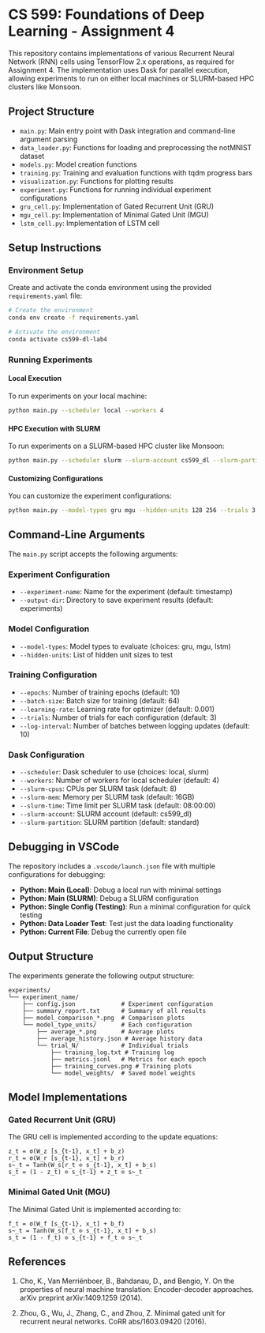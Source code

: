 # CS 599: Foundations of Deep Learning - Assignment 4

This repository contains implementations of various Recurrent Neural Network (RNN) cells using TensorFlow 2.x operations, as required for Assignment 4. The implementation uses Dask for parallel execution, allowing experiments to run on either local machines or SLURM-based HPC clusters like Monsoon.

## Project Structure

- `main.py`: Main entry point with Dask integration and command-line argument parsing
- `data_loader.py`: Functions for loading and preprocessing the notMNIST dataset
- `models.py`: Model creation functions
- `training.py`: Training and evaluation functions with tqdm progress bars
- `visualization.py`: Functions for plotting results
- `experiment.py`: Functions for running individual experiment configurations
- `gru_cell.py`: Implementation of Gated Recurrent Unit (GRU)
- `mgu_cell.py`: Implementation of Minimal Gated Unit (MGU)
- `lstm_cell.py`: Implementation of LSTM cell

## Setup Instructions

### Environment Setup

Create and activate the conda environment using the provided `requirements.yaml` file:

```bash
# Create the environment
conda env create -f requirements.yaml

# Activate the environment
conda activate cs599-dl-lab4
```

### Running Experiments

#### Local Execution

To run experiments on your local machine:

```bash
python main.py --scheduler local --workers 4
```

#### HPC Execution with SLURM

To run experiments on a SLURM-based HPC cluster like Monsoon:

```bash
python main.py --scheduler slurm --slurm-account cs599_dl --slurm-partition standard
```

#### Customizing Configurations

You can customize the experiment configurations:

```bash
python main.py --model-types gru mgu --hidden-units 128 256 --trials 3 --epochs 10
```

## Command-Line Arguments

The `main.py` script accepts the following arguments:

### Experiment Configuration

- `--experiment-name`: Name for the experiment (default: timestamp)
- `--output-dir`: Directory to save experiment results (default: experiments)

### Model Configuration

- `--model-types`: Model types to evaluate (choices: gru, mgu, lstm)
- `--hidden-units`: List of hidden unit sizes to test

### Training Configuration

- `--epochs`: Number of training epochs (default: 10)
- `--batch-size`: Batch size for training (default: 64)
- `--learning-rate`: Learning rate for optimizer (default: 0.001)
- `--trials`: Number of trials for each configuration (default: 3)
- `--log-interval`: Number of batches between logging updates (default: 10)

### Dask Configuration

- `--scheduler`: Dask scheduler to use (choices: local, slurm)
- `--workers`: Number of workers for local scheduler (default: 4)
- `--slurm-cpus`: CPUs per SLURM task (default: 8)
- `--slurm-mem`: Memory per SLURM task (default: 16GB)
- `--slurm-time`: Time limit per SLURM task (default: 08:00:00)
- `--slurm-account`: SLURM account (default: cs599_dl)
- `--slurm-partition`: SLURM partition (default: standard)

## Debugging in VSCode

The repository includes a `.vscode/launch.json` file with multiple configurations for debugging:

- **Python: Main (Local)**: Debug a local run with minimal settings
- **Python: Main (SLURM)**: Debug a SLURM configuration
- **Python: Single Config (Testing)**: Run a minimal configuration for quick testing
- **Python: Data Loader Test**: Test just the data loading functionality
- **Python: Current File**: Debug the currently open file

## Output Structure

The experiments generate the following output structure:

```
experiments/
└── experiment_name/
    ├── config.json             # Experiment configuration
    ├── summary_report.txt      # Summary of all results
    ├── model_comparison_*.png  # Comparison plots
    └── model_type_units/       # Each configuration
        ├── average_*.png       # Average plots
        ├── average_history.json # Average history data
        └── trial_N/            # Individual trials
            ├── training_log.txt # Training log
            ├── metrics.jsonl   # Metrics for each epoch
            ├── training_curves.png # Training plots
            └── model_weights/  # Saved model weights
```

## Model Implementations

### Gated Recurrent Unit (GRU)

The GRU cell is implemented according to the update equations:

```
z_t = σ(W_z [s_{t-1}, x_t] + b_z)
r_t = σ(W_r [s_{t-1}, x_t] + b_r)
s~_t = Tanh(W_s[r_t ⊙ s_{t-1}, x_t] + b_s)
s_t = (1 - z_t) ⊙ s_{t-1} + z_t ⊙ s~_t
```

### Minimal Gated Unit (MGU)

The Minimal Gated Unit is implemented according to:

```
f_t = σ(W_f [s_{t-1}, x_t] + b_f)
s~_t = Tanh(W_s[f_t ⊙ s_{t-1}, x_t] + b_s)
s_t = (1 - f_t) ⊙ s_{t-1} + f_t ⊙ s~_t
```

## References

1. Cho, K., Van Merriënboer, B., Bahdanau, D., and Bengio, Y. On the properties of neural machine translation: Encoder-decoder approaches. arXiv preprint arXiv:1409.1259 (2014).

2. Zhou, G., Wu, J., Zhang, C., and Zhou, Z. Minimal gated unit for recurrent neural networks. CoRR abs/1603.09420 (2016).